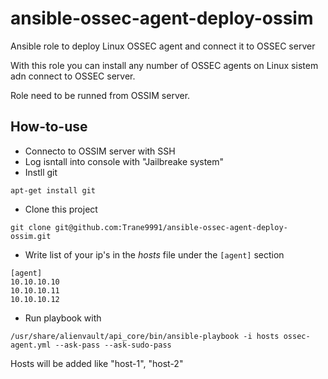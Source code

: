 # ansible-ossec-agent-deploy-ossim
Ansible role to deploy Linux OSSEC agent and connect it to OSSEC server

With this role you can install any number of OSSEC agents on Linux sistem adn connect to OSSEC server.

Role need to be runned from OSSIM server.

## How-to-use ##
* Connecto to OSSIM server with SSH
* Log isntall into console with "Jailbreake system"
* Instll git
```
apt-get install git
```
* Clone this project
```
git clone git@github.com:Trane9991/ansible-ossec-agent-deploy-ossim.git
```

* Write list of your ip's in the *hosts* file under the ```[agent]``` section
```
[agent]
10.10.10.10
10.10.10.11
10.10.10.12
```

* Run playbook with
```
/usr/share/alienvault/api_core/bin/ansible-playbook -i hosts ossec-agent.yml --ask-pass --ask-sudo-pass
```

Hosts will be added like "host-1", "host-2"
